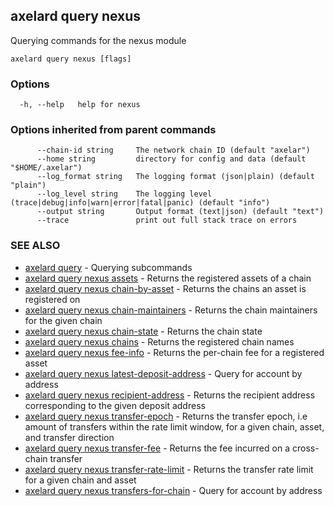 ## axelard query nexus

Querying commands for the nexus module

```
axelard query nexus [flags]
```

### Options

```
  -h, --help   help for nexus
```

### Options inherited from parent commands

```
      --chain-id string     The network chain ID (default "axelar")
      --home string         directory for config and data (default "$HOME/.axelar")
      --log_format string   The logging format (json|plain) (default "plain")
      --log_level string    The logging level (trace|debug|info|warn|error|fatal|panic) (default "info")
      --output string       Output format (text|json) (default "text")
      --trace               print out full stack trace on errors
```

### SEE ALSO

- [axelard query](axelard_query.md)	 - Querying subcommands
- [axelard query nexus assets](axelard_query_nexus_assets.md)	 - Returns the registered assets of a chain
- [axelard query nexus chain-by-asset](axelard_query_nexus_chain-by-asset.md)	 - Returns the chains an asset is registered on
- [axelard query nexus chain-maintainers](axelard_query_nexus_chain-maintainers.md)	 - Returns the chain maintainers for the given chain
- [axelard query nexus chain-state](axelard_query_nexus_chain-state.md)	 - Returns the chain state
- [axelard query nexus chains](axelard_query_nexus_chains.md)	 - Returns the registered chain names
- [axelard query nexus fee-info](axelard_query_nexus_fee-info.md)	 - Returns the per-chain fee for a registered asset
- [axelard query nexus latest-deposit-address](axelard_query_nexus_latest-deposit-address.md)	 - Query for account by address
- [axelard query nexus recipient-address](axelard_query_nexus_recipient-address.md)	 - Returns the recipient address corresponding to the given deposit address
- [axelard query nexus transfer-epoch](axelard_query_nexus_transfer-epoch.md)	 - Returns the transfer epoch, i.e amount of transfers within the rate limit window, for a given chain, asset, and transfer direction
- [axelard query nexus transfer-fee](axelard_query_nexus_transfer-fee.md)	 - Returns the fee incurred on a cross-chain transfer
- [axelard query nexus transfer-rate-limit](axelard_query_nexus_transfer-rate-limit.md)	 - Returns the transfer rate limit for a given chain and asset
- [axelard query nexus transfers-for-chain](axelard_query_nexus_transfers-for-chain.md)	 - Query for account by address
